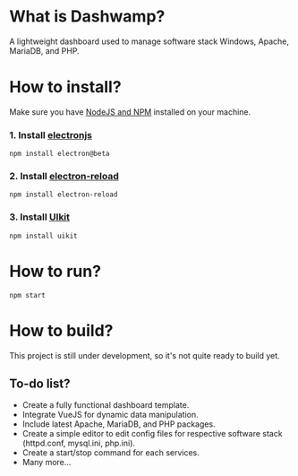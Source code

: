 # What is Dashwamp?
A lightweight dashboard used to manage software stack Windows, Apache, MariaDB, and PHP.

# How to install?
Make sure you have [NodeJS and NPM](https://www.npmjs.com/get-npm) installed on your machine.

### 1. Install [electronjs](https://electronjs.org/)
`npm install electron@beta`

### 2. Install [electron-reload](https://www.npmjs.com/electron-reload)
`npm install electron-reload`

### 3. Install [UIkit](https://getuikit.com/)
`npm install uikit`

# How to run?
`npm start`

# How to build?
This project is still under development, so it's not quite ready to build yet.

## To-do list?
- Create a fully functional dashboard template.
- Integrate VueJS for dynamic data manipulation.
- Include latest Apache, MariaDB, and PHP packages.
- Create a simple editor to edit config files for respective software stack (httpd.conf, mysql.ini, php.ini).
- Create a start/stop command for each services.
- Many more...
